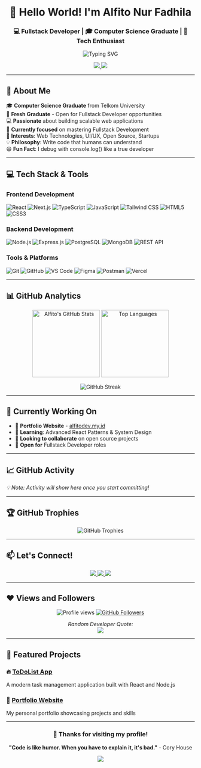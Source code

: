 <h1 align="center">👋 Hello World! I'm Alfito Nur Fadhila</h1>
<h3 align="center">💻 Fullstack Developer | 🎓 Computer Science Graduate | 🚀 Tech Enthusiast</h3>

<p align="center">
  <img src="https://readme-typing-svg.herokuapp.com?font=Fira+Code&pause=1000&color=7F5AF0&center=true&vCenter=true&width=500&lines=Fullstack+Web+Developer;React+%7C+Node.js+%7C+Next.js;Clean+Code+Advocate;Turning+Ideas+Into+Reality" alt="Typing SVG" />
</p>

<p align="center">
  <a href="https://alfitodev.my.id" target="_blank">
    <img src="https://img.shields.io/badge/🌐_Portfolio-FF7139?style=for-the-badge&logo=opsgenie&logoColor=white" />
  </a>
  <a href="https://linkedin.com/in/alfitofadhil" target="_blank">
    <img src="https://img.shields.io/badge/💼_LinkedIn-0077B5?style=for-the-badge&logo=linkedin&logoColor=white" />
  </a>
</p>

---

## 🚀 About Me

🎓 **Computer Science Graduate** from Telkom University  
💼 **Fresh Graduate** - Open for Fullstack Developer opportunities  
💻 **Passionate** about building scalable web applications  
🚀 **Currently focused** on mastering Fullstack Development  
🎯 **Interests**: Web Technologies, UI/UX, Open Source, Startups  
💡 **Philosophy**: Write code that humans can understand  
😄 **Fun Fact**: I debug with console.log() like a true developer

---

## 💻 Tech Stack & Tools

### **Frontend Development**
![React](https://img.shields.io/badge/React-20232A?style=for-the-badge&logo=react&logoColor=61DAFB)
![Next.js](https://img.shields.io/badge/Next.js-000000?style=for-the-badge&logo=nextdotjs&logoColor=white)
![TypeScript](https://img.shields.io/badge/TypeScript-007ACC?style=for-the-badge&logo=typescript&logoColor=white)
![JavaScript](https://img.shields.io/badge/JavaScript-F7DF1E?style=for-the-badge&logo=javascript&logoColor=black)
![Tailwind CSS](https://img.shields.io/badge/Tailwind_CSS-38B2AC?style=for-the-badge&logo=tailwind-css&logoColor=white)
![HTML5](https://img.shields.io/badge/HTML5-E34F26?style=for-the-badge&logo=html5&logoColor=white)
![CSS3](https://img.shields.io/badge/CSS3-1572B6?style=for-the-badge&logo=css3&logoColor=white)

### **Backend Development**
![Node.js](https://img.shields.io/badge/Node.js-339933?style=for-the-badge&logo=nodedotjs&logoColor=white)
![Express.js](https://img.shields.io/badge/Express.js-000000?style=for-the-badge&logo=express&logoColor=white)
![PostgreSQL](https://img.shields.io/badge/PostgreSQL-316192?style=for-the-badge&logo=postgresql&logoColor=white)
![MongoDB](https://img.shields.io/badge/MongoDB-4EA94B?style=for-the-badge&logo=mongodb&logoColor=white)
![REST API](https://img.shields.io/badge/REST_API-FF6C37?style=for-the-badge&logo=json&logoColor=white)

### **Tools & Platforms**
![Git](https://img.shields.io/badge/Git-F05032?style=for-the-badge&logo=git&logoColor=white)
![GitHub](https://img.shields.io/badge/GitHub-181717?style=for-the-badge&logo=github&logoColor=white)
![VS Code](https://img.shields.io/badge/VS_Code-007ACC?style=for-the-badge&logo=visualstudiocode&logoColor=white)
![Figma](https://img.shields.io/badge/Figma-F24E1E?style=for-the-badge&logo=figma&logoColor=white)
![Postman](https://img.shields.io/badge/Postman-FF6C37?style=for-the-badge&logo=postman&logoColor=white)
![Vercel](https://img.shields.io/badge/Vercel-000000?style=for-the-badge&logo=vercel&logoColor=white)

---

## 📊 GitHub Analytics

<p align="center">
  <img height="180em" src="https://github-readme-stats.vercel.app/api?username=SeniorGit&show_icons=true&theme=radical&hide_border=true&count_private=true&include_all_commits=true" alt="Alfito's GitHub Stats" />
  <img height="180em" src="https://github-readme-stats.vercel.app/api/top-langs/?username=SeniorGit&layout=compact&theme=radical&hide_border=true&langs_count=8" alt="Top Languages" />
</p>

<p align="center">
  <img src="https://github-readme-streak-stats.herokuapp.com/?user=SeniorGit&theme=radical&hide_border=true&fire=7F5AF0&ring=7F5AF0" alt="GitHub Streak" />
</p>

---

## 🎯 Currently Working On

- 🔭 **Portfolio Website** - [alfitodev.my.id](https://alfitodev.my.id)
- 🌱 **Learning**: Advanced React Patterns & System Design
- 👯 **Looking to collaborate** on open source projects
- 💼 **Open for** Fullstack Developer roles

---

## 📈 GitHub Activity

<!--START_SECTION:activity-->
<!--END_SECTION:activity-->

*💡 Note: Activity will show here once you start committing!*

---

## 🏆 GitHub Trophies

<p align="center">
  <img src="https://github-profile-trophy.vercel.app/?username=SeniorGit&theme=radical&no-frame=true&no-bg=true&margin-w=15&row=2&column=4" alt="GitHub Trophies" />
</p>

---

## 📫 Let's Connect!

<p align="center">
  <a href="https://alfitodev.my.id" target="_blank">
    <img src="https://img.shields.io/badge/🌐_Visit_My_Portfolio-FF7139?style=for-the-badge&logo=opsgenie&logoColor=white" />
  </a>
  <a href="https://linkedin.com/in/alfitofadhil" target="_blank">
    <img src="https://img.shields.io/badge/💼_LinkedIn-0077B5?style=for-the-badge&logo=linkedin&logoColor=white" />
  </a>
  <a href="mailto:alfito.fadhil@gmail.com">
    <img src="https://img.shields.io/badge/📧_Email_Me-D14836?style=for-the-badge&logo=gmail&logoColor=white" />
  </a>
</p>

---

## ❤️ Views and Followers

<p align="center">
  <img src="https://komarev.com/ghpvc/?username=SeniorGit&color=7F5AF0&style=flat-square" alt="Profile views" />
  <a href="https://github.com/SeniorGit?tab=followers">
    <img src="https://img.shields.io/github/followers/SeniorGit?color=7F5AF0&label=Followers&style=flat-square" alt="GitHub Followers" />
  </a>
</p>

<p align="center"> 
  <i>Random Developer Quote:</i><br>
  <img src="https://quotes-github-readme.vercel.app/api?type=horizontal&theme=radical" />
</p>

---

## 🌟 Featured Projects

### 🔥 [ToDoList App](https://github.com/SeniorGit/TODOLIST)
A modern task management application built with React and Node.js

### 🎨 [Portfolio Website](https://alfitodev.my.id)
My personal portfolio showcasing projects and skills

---

<div align="center">

### 🎉 Thanks for visiting my profile!

**"Code is like humor. When you have to explain it, it's bad."** - Cory House

<img src="https://capsule-render.vercel.app/api?type=waving&color=7F5AF0&height=100&section=footer" />

</div>
